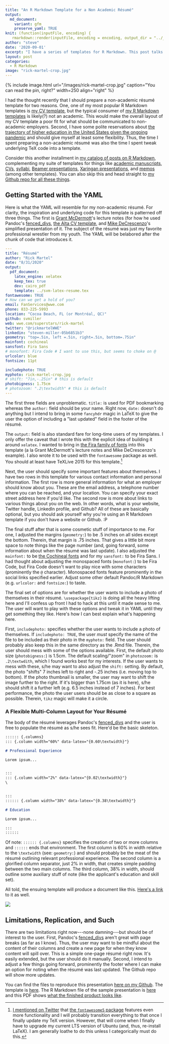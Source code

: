 ```yaml
---
title: "An R Markdown Template for a Non Academic Résumé"
output:
  md_document:
    variant: gfm
    preserve_yaml: TRUE
knit: (function(inputFile, encoding) {
   rmarkdown::render(inputFile, encoding = encoding, output_dir = "../_posts") })
author: "steve"
date: '2020-09-01'
excerpt: "I have a series of templates for R Markdown. This post talks about my template for non-academic résumés."
layout: post
categories:
  - R Markdown
image: "rick-martel-crop.jpg"
---
```




{% include image.html url="/images/rick-martel-crop.jpg" caption="You can read the pin, right?" width=250 align="right" %}

<style>
img[src*='#center'] { 
    display: block;
    margin: auto;
}
</style>



I had the thought recently that I should prepare a non-academic résumé template for two reasons. One, one of my most popular R Markdown templates is [my CV template](http://svmiller.com/blog/2016/03/svm-r-markdown-cv/), but the typical consumer of [my R Markdown templates](https://github.com/svmiller/svm-r-markdown-templates) is likely(?) not an academic. This would make the overall layout of my CV template a poor fit for what should be communicated to non-academic employers. Second, I have some polite reservations about [the trajectory of higher education in the United States given the ongoing pandemic](https://www.nature.com/articles/d41586-020-01518-y) and should give myself at least some flexibility. Thus, the time I spent preparing a non-academic résumé was also the time I spent tweak underlying TeX code into a template.

Consider this another installment in [my catalog of posts on R Markdown](http://svmiller.com/categories/#R%20Markdown), complementing my suite of templates for things like [academic manuscripts](http://svmiller.com/blog/2016/02/svm-r-markdown-manuscript/), [CVs](http://svmiller.com/blog/2016/03/svm-r-markdown-cv/), [syllabi](http://svmiller.com/blog/2016/07/r-markdown-syllabus/), [Beamer presentations](http://svmiller.com/blog/2019/08/r-markdown-template-beamer-presentations/), [Xaringan presentations](http://svmiller.com/blog/2018/02/r-markdown-xaringan-theme/), and [memos](http://svmiller.com/blog/2019/06/r-markdown-memo-template/) (among other templates). You can also skip this and head straight to [my Github repo for all these things](https://github.com/svmiller/svm-r-markdown-templates).

## Getting Started with the YAML

Here is what the YAML will resemble for my non-academic résumé. For clarity, the inspiration and underlying code for this template is patterned off three things. The first is [Grant McDermott](https://grantmcdermott.com/)'s lecture notes (for how he used Pandoc's [fenced_divs](https://pandoc.org/MANUAL.html#extension-fenced_divs), [the Alta CV template](https://github.com/liantze/AltaCV), and [Mike DeCrescenzo](https://mikedecr.github.io/)'s simplified presentation of it. The subject of the résumé was just my favorite professional wrestler from my youth. The YAML will be belabored after the chunk of code that introduces it.

```yaml
---
title: "Résumé"
author: "Rick Martel"
date: "8/31/2020"
output: 
  pdf_document:
    latex_engine: xelatex
    keep_tex: true
    dev: cairo_pdf
    template: ../svm-latex-resume.tex
fontawesome: TRUE
# How can we get a hold of you?
email: FanServices@wwe.com
phone: 833-225-5993
location: "Cocoa Beach, FL (or Montréal, QC)"
github: svmiller
web: wwe.com/superstars/rick-martel
twitter: "@rickmartelWWE"
linkedin: "steven-miller-05b6851b3"
geometry: "top=.5in, left =.5in, right=.5in, bottom=.75in"
mainfont: cochineal
sansfont: Fira Sans
# monofont: Fira Code # I want to use this, but seems to choke on @
urlcolor: blue
fontsize: 11pt

includephoto: TRUE
myphoto: rick-martel-crop.jpg
# shift: "7in,-.25in" # this is default
photobigness: 1.75cm
# photozoom: ".2\textwidth" # this is default
---
```

The first three fields are unproblematic. `title:` is used for PDF bookmarking whereas the `author:` field should be your name. Right now, `date:` doesn't do anything but I intend to bring in some `fancyhdr` magic in LaTeX to give the user the option of including a "last updated" field in the footer of the résumé.

The `output:` field is also standard fare for long-time users of my templates. I only offer the caveat that I wrote this with the explicit idea of building it around `xelatex`. I wanted to bring in [the Fira family of fonts](https://fonts.google.com/specimen/Fira+Sans) into this template (a la Grant McDermott's lecture notes and Mike DeCrescenzo's example). I also wrote it to be used with the `fontawesome` package as well. You should at least have TeXLive 2015 for this template.[^fontawesome5]

[^fontawesome5]: [I mentioned on Twitter](https://twitter.com/stevenvmiller/status/1298645134469476354) that [the `fontawesome5` package](http://mirrors.ibiblio.org/CTAN/fonts/fontawesome5/doc/fontawesome5.pdf) features even more functionality and I will probably transition everything to that once I finally update my TeX version. However, that will come when I finally have to upgrade my current LTS version of Ubuntu (and, thus, re-install LaTeX). I am generally loathe to do this unless I categorically must do this.

Next, the user should specify some important features about themselves. I have two rows in this template for various contact information and personal information. The first row is more general information for what an employer should know about you. These are the email address, a telephone number where you can be reached, and your location. You can specify your exact street address here if you'd like. The second row is more about links to various things about you on the web. In other words, what is your website, Twitter handle, LinkedIn profile, and Github? All of these are basically optional, but you should ask yourself why you're using an R Markdown template if you don't have a website or Github. :P

The final stuff after that is some cosmetic stuff of importance to me. For one, I adjusted the margins (`geometry:`) to be .5 inches on all sides except the bottom. Therein, that margin is .75 inches. That gives a little bit more space to note things like the page number (and, going forward, some information about when the résumé was last update). I also adjusted the `mainfont:` to be [the Cochineal fonts](https://ctan.org/pkg/cochineal?lang=en) and for my `sansfont:` to be Fira Sans. I had thought about adjusting the monospaced fonts (`monofont:`) to be Fira Code, but Fira Code doesn't want to play nice with some characters (prominently the `@` character). Monospaced fonts feature prominently in the social links specified earlier. Adjust some other default Pandoc/R Markdown (e.g. `urlcolor:` and `fontsize:`) to taste.

The final set of options are for whether the user wants to include a photo of themselves in their résumé. `\usepackage{tikz}` is doing all the heavy lifting here and I'll confess up front I had to hack at this until it made sense to me. The user will want to play with these options and tweak it in YAML until they get something they like. Here's how I can best explain what's happening here.

First, `includephoto:` specifies whether the user wants to include a photo of themselves. If `includephoto: TRUE`, the user *must* specify the name of the file to be included as their photo in the `myphoto:` field. The user should probably also keep this in the same directory as the .Rmd file. Therein, the user should mess with some of the options available. First, the default photo size (`photobigness:`) is 1.5cm. The default scaling/"zoom" in `photozoom:` is `.2\textwdith`, which I found works best for my interests. If the user wants to mess with these, s/he may want to also adjust the `shift:` setting. By default, the photo "shifts" 7 inches left to right and -.25 inches (i.e. moving top to bottom). If the photo thumbnail is smaller, the user may want to shift the image further to the right. If it's bigger than 1.75cm (as it is here), s/he should shift it a further left (e.g. 6.5 inches instead of 7 inches). For best performance, the photo the user users should be as close to a square as possible. Therein, `tikz` magic will make it a circle.


### A Flexible Multi-Column Layout for Your Résumé

The body of the résumé leverages Pandoc's [fenced_divs](https://pandoc.org/MANUAL.html#extension-fenced_divs) and the user is free to populate the résumé as s/he sees fit. Here'd be the basic skeleton.

```markdown
:::::: {.columns}
::: {.column width="60%" data-latex="{0.60\textwidth}"}

# Professional Experience

Lorem ipsum...


:::
::: {.column width="2%" data-latex="{0.02\textwidth}"}
\


:::
:::::: {.column width="38%" data-latex="{0.38\textwidth}"}

# Education

Lorem ipsum...

:::
::::::

```

Of note: `:::::: {.columns}` specifies the creation of two or more columns and `::::::` ends that environment. The first column is 60% in width relative to the `\textwidth` (see: `geometry:`) and should probably be the meat of the résumé outlining relevant professional experience. The second column is a glorified column separator, just 2% in width, that creates simple padding between the two main columns. The third column, 38% in width, should outline some auxiliary stuff of note (like the applicant's education and skill set).

All told, the ensuing template will produce a document like this. [Here's a link](https://github.com/svmiller/svm-r-markdown-templates/blob/master/resume-example/svm-resume-example.pdf) to it as well.



![](../../../../../../images/rick-martel-fake-cv-svm-rmarkdown-resume.png#center)


## Limitations, Replication, and Such

There are two limitations right now---none damning---but should be of interest to the user. First,  Pandoc's [fenced_divs](https://pandoc.org/MANUAL.html#extension-fenced_divs) aren't great with page breaks (as far as I know). Thus, the user may want to be mindful about the content of their columns and create a new page for when they know content will spill over. This is a simple one-page résumé right now. It's easily extended, but the user should do it manually. Second, I intend to adjust a few things going forward, prominently the footer where I can make an option for noting when the résumé was last updated. The Github repo will show more updates.

You can find the files to reproduce this presentation [here on my Github](https://github.com/svmiller/svm-r-markdown-templates/tree/master/resume-example). The template is [here](https://github.com/svmiller/svm-r-markdown-templates/blob/master/svm-latex-resume.tex). The R Markdown file of the sample presentation is [here](https://github.com/svmiller/svm-r-markdown-templates/blob/master/resume-example/svm-resume-example.Rmd) and this PDF shows [what the finished product looks like](https://github.com/svmiller/svm-r-markdown-templates/blob/master/resume-example/svm-resume-example.pdf). 


